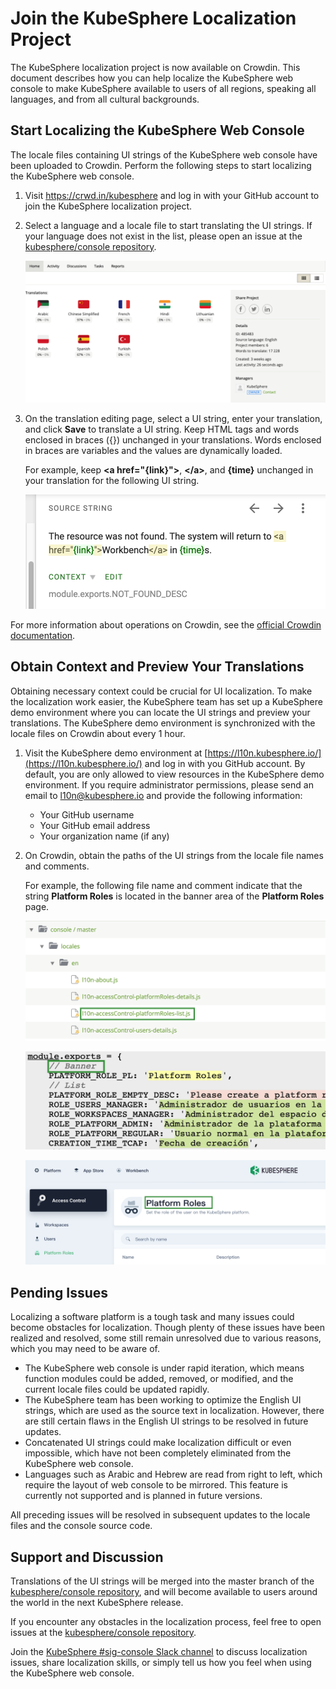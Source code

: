 # Join the KubeSphere Localization Project

The KubeSphere localization project is now available on Crowdin. This document describes how you can help localize the KubeSphere web console to make KubeSphere available to users of all regions, speaking all languages, and from all cultural backgrounds.

## Start Localizing the KubeSphere Web Console

The locale files containing UI strings of the KubeSphere web console have been uploaded to Crowdin. Perform the following steps to start localizing the KubeSphere web console.

1. Visit https://crwd.in/kubesphere and log in with your GitHub account to join the KubeSphere localization project.

2. Select a language and a locale file to start translating the UI strings. If your language does not exist in the list, please open an issue at the [kubesphere/console repository](https://github.com/kubesphere/console/issues).

   ![crowdin-select-langauge](./images/crowdin-select-langauge.png)

3. On the translation editing page, select a UI string, enter your translation, and click **Save** to translate a UI string. Keep HTML tags and words enclosed in braces ({}) unchanged in your translations. Words enclosed in braces are variables and the values are dynamically loaded.

   For example, keep **\<a href="{link}"\>**, **\</a\>**, and **{time}** unchanged in your translation for the following UI string.
   
   ![crowdin-html-and-variables](./images/crowdin-html-and-variables.png)
   

For more information about operations on Crowdin, see the [official Crowdin documentation](https://support.crowdin.com/).

## Obtain Context and Preview Your Translations

Obtaining necessary context could be crucial for UI localization. To make the localization work easier, the KubeSphere team has set up a KubeSphere demo environment where you can locate the UI strings and preview your translations. The KubeSphere demo environment is synchronized with the locale files on Crowdin about every 1 hour.

1. Visit the KubeSphere demo environment at [https://l10n.kubesphere.io/](https://l10n.kubesphere.io/) and log in with you GitHub account. By default, you are only allowed to view resources in the KubeSphere demo environment. If you require administrator permissions, please send an email to l10n@kubesphere.io and provide the following information:
   
   * Your GitHub username
   * Your GitHub email address
   * Your organization name (if any)

2. On Crowdin, obtain the paths of the UI strings from the locale file names and comments.

   For example, the following file name and comment indicate that the string **Platform Roles** is located in the banner area of the **Platform Roles** page.

   ![crowdin-file-name](./images/crowdin-file-name.png)

   ![crowdin-comment](./images/crowdin-comment.png)

   ![crowdin-ui-string](./images/crowdin-ui-string.png)

## Pending Issues

Localizing a software platform is a tough task and many issues could become obstacles for localization. Though plenty of these issues have been realized and resolved, some still remain unresolved due to various reasons, which you may need to be aware of.

* The KubeSphere web console is under rapid iteration, which means function modules could be added, removed, or modified, and the current locale files could be updated rapidly.
* The KubeSphere team has been working to optimize the English UI strings, which are used as the source text in localization. However, there are still certain flaws in the English UI strings to be resolved in future updates.
* Concatenated UI strings could make localization difficult or even impossible, which have not been completely eliminated from the KubeSphere web console.
* Languages such as Arabic and Hebrew are read from right to left, which require the layout of web console to be mirrored. This feature is currently not supported and is planned in future versions. 

All preceding issues will be resolved in subsequent updates to the locale files and the console source code.

## Support and Discussion

Translations of the UI strings will be merged into the master branch of the [kubesphere/console repository](https://github.com/kubesphere/console/issues), and will become available to users around the world in the next KubeSphere release.

If you encounter any obstacles in the localization process, feel free to open issues at the [kubesphere/console repository](https://github.com/kubesphere/console/issues).

Join the [KubeSphere #sig-console Slack channel](https://kubesphere.slack.com/archives/C010UN5BMRR) to discuss localization issues, share localization skills, or simply tell us how you feel when using the KubeSphere web console.
